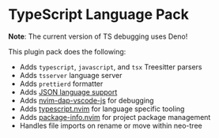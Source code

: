 # TypeScript Language Pack

**Note**: The current version of TS debugging uses Deno!

This plugin pack does the following:

- Adds `typescript`, `javascript`, and `tsx` Treesitter parsers
- Adds `tsserver` language server
- Adds `prettierd` formatter
- Adds [JSON language support](../json)
- Adds [nvim-dap-vscode-js](https://github.com/mxsdev/nvim-dap-vscode-js) for debugging
- Adds [typescript.nvim](https://github.com/jose-elias-alvarez/typescript.nvim) for language specific tooling
- Adds [package-info.nvim](https://github.com/vuki656/package-info.nvim) for project package management
- Handles file imports on rename or move within neo-tree
